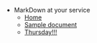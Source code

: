 * MarkDown at your service
  * [Home](/)  
  * [Sample document](document.md)
  * [Thursday!!!](thursday.md)
